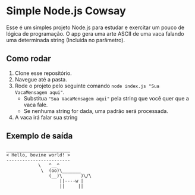 # Simple Node.js Cowsay

Esse é um simples projeto Node.js para estudar e exercitar um pouco de lógica de programação.
O app gera uma arte ASCII de uma vaca falando uma determinada string (Incluida no parâmetro).

## Como rodar

1. Clone esse repositório.
2. Navegue até a pasta.
2. Rode o projeto pelo seguinte comando `node index.js "Sua VacaMensagem aqui"`.
   - Substitua  `"Sua VacaMensagem aqui"` pela string que você quer que a vaca fale.
   - Se nenhuma string for dada, uma padrão será processada.
3. A vaca irá falar sua string

## Exemplo de saída
~~~
________________________
< Hello, bovine world! >
------------------------
            \   ^__^
             \  (oo)\_______
                (__)\       )\/\
                    ||----w |
                    ||     ||

~~~